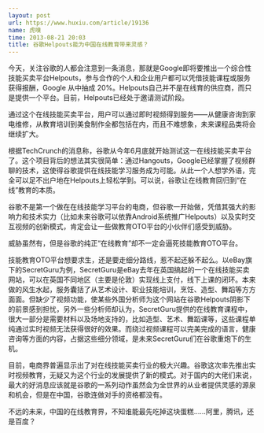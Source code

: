 ```yaml
---
layout: post
url: https://www.huxiu.com/article/19136
name: 虎嗅
time: 2013-08-21 20:03
title: 谷歌Helpouts能为中国在线教育带来灵感？
---
```

今天，关注谷歌的人都会注意到一条消息，那就是Google即将要推出一个综合性技能买卖平台Helpouts，参与合作的个人和企业用户都可以凭借技能课程或服务获得报酬，Google 从中抽成 20%。Helpouts自己并不是在线育的供应商，而只是提供一个平台。目前，Helpouts已经处于邀请测试阶段。

通过这个在线技能买卖平台，用户可以通过即时视频得到服务——从健康咨询到家电维修，从教育培训到美食制作全都包括在内，而且不难想象，未来课程品类将会继续扩大。

根据TechCrunch的消息称，谷歌从今年6月底就开始测试这一在线技能买卖平台了。这个项目背后的想法其实很简单：通过Hangouts，Google已经掌握了视频群聊的技术，这使得谷歌提供在线技能学习服务成为可能。从此一个人想学外语，完全可以足不出户地在Helpouts上轻松学到。可以说，谷歌让在线教育回归到“在线”教育的本质。

谷歌不是第一个做在在线技能学习平台的电商，但谷歌一开始做，凭借其强大的影响力和技术实力（比如未来谷歌可以依靠Android系统推广Helpouts）以及实时交互视频的创新模式，肯定会让一些做教育OTO平台的小伙伴们感受到威胁。

威胁虽然有，但是谷歌的纯正“在线教育”却不一定会逼死技能教育OTO平台。

技能教育OTO平台想要求生，还是要走细分路线，惹不起还躲不起么。以eBay旗下的SecretGuru为例，SecretGuru是eBay去年在英国搞起的一个在线技能买卖网站，可以在英国不同地区（主要是伦敦）实现线上支付，线下上课的闭环。本来做的风生水起，服务囊括了从艺术设计、职业技能培训，烹饪、造型、舞蹈等方方面面。但缺少了视频功能，使某些外国分析师为这个网站在谷歌Helpouts阴影下的前景感到担忧，另外一些分析师却认为，SecretGuru提供的在线教育课程中，很大一部分是需要材料以及场地支持的，比如造型、艺术、舞蹈课等，这些课程单纯通过实时视频无法获得很好的效果。而绕过视频课程可以完美完成的语言，健康咨询等方面的内容，占据这些细分领域，是未来SecretGuru们在谷歌重炮下的生机。

目前，电商界普遍显示出了对在线技能买卖行业的极大兴趣。谷歌这次率先推出实时视频教育，无疑又为这个行业的发展提供了新的模式。对于国内的大佬们来说，最大的好消息应该就是谷歌的一系列动作虽然会为全世界的从业者提供灵感的源泉和机会，但是在中国，谷歌连做对手的资格都没有。

不远的未来，中国的在线教育界，不知谁能最先吃掉这块蛋糕……阿里，腾讯，还是百度？

